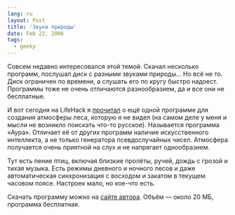 ```yaml
---
lang: ru
layout: Post
title: 'Звуки природы'
date: Feb 22, 2006
tags:
  - geeky
---
```


Совсем недавно интересовался этой темой. Скачал несколько программ, послушал диск с разными звуками природы... Но всё не то. Диск ограничен по времени, а слушать его по кругу быстро надоест. Программы тоже не очень отличаются разнообразием, да и все они не бесплатные.

И вот сегодня на LifeHack я [прочитал](http://www.lifehack.ru/2006/02/22/zvuki_prirody/ 'Звуки природы — LifeHack') о ещё одной программе для создания атмосферы леса, которую я не видел (на самом деле у меня и мысли не возникло поискать что-то русское). Называется программа «Аура». Отличает её от других программ наличие искусственного интеллекта, а не только генератора псевдослучайных чисел. Атмосфера получается очень приятной на слух и не напрягает однообразием.

Тут есть пение птиц, включая близкие пролёты, ручей, дождь с грозой и тихая музыка. Есть режимы дневного и ночного лесов и даже автоматическая синхронизация с восходом и закатом в текущем часовом поясе. Настроек мало, но кое-что есть.

Скачать программу можно на [сайте автора](http://www.umopit.ru/ 'Узел мозгового питания'). Объём — около 20 МБ, программа бесплатная.
